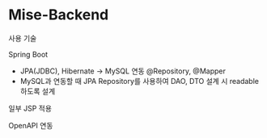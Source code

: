 # Mise-Backend

사용 기술

Spring Boot

- JPA(JDBC), Hibernate -> MySQL 연동
 @Repository, @Mapper
 - MySQL과 연동할 때 JPA Repository를 사용하여 DAO, DTO 설계 시 readable 하도록 설계

일부 JSP 적용

OpenAPI 연동
